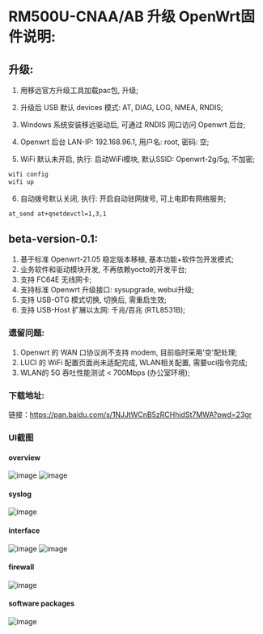 # RM500U-CNAA/AB 升级 OpenWrt固件说明:

## 升级:
1. 用移远官方升级工具加载pac包, 升级;
2. 升级后 USB 默认 devices 模式: AT, DIAG, LOG, NMEA, RNDIS;
3. Windows 系统安装移远驱动后, 可通过 RNDIS 网口访问 Openwrt 后台;
4. Openwrt 后台 LAN-IP: 192.168.96.1, 用户名: root, 密码: 空;

5. WiFi 默认未开启, 执行:  启动WiFi模块, 默认SSID: Openwrt-2g/5g, 不加密;
```bash
wifi config
wifi up
```

6. 自动拨号默认关闭, 执行: 开启自动驻网拨号, 可上电即有网络服务;
```bash
at_send at+qnetdevctl=1,3,1
```

## beta-version-0.1:
1. 基于标准 Openwrt-21.05 稳定版本移植, 基本功能+软件包开发模式;
2. 业务软件和驱动模块开发, 不再依赖yocto的开发平台;
3. 支持 FC64E 无线网卡;
4. 支持标准 Openwrt 升级接口: sysupgrade, webui升级;
5. 支持 USB-OTG 模式切换, 切换后, 需重启生效;
6. 支持 USB-Host 扩展以太网: 千兆/百兆 (RTL8531B);


### 遗留问题:
1. Openwrt 的 WAN 口协议尚不支持 modem, 目前临时采用'空'配处理;
2. LUCI 的 WiFi 配置页面尚未适配完成, WLAN相关配置, 需要uci指令完成;
3. WLAN的 5G 吞吐性能测试 < 700Mbps (办公室环境);

### 下载地址:

链接：https://pan.baidu.com/s/1NJJtWCnB5zRCHhidSt7MWA?pwd=23gr 

### UI截图
#### overview
![image](https://github.com/nr-wrt/binnary-alpha-release/assets/3498094/1d44bf30-bee2-4768-ba2d-186f0139a38c)
![image](https://github.com/nr-wrt/binnary-alpha-release/assets/3498094/f22337ee-3bd0-45ae-a39a-9cf0c96df829)
#### syslog
![image](https://github.com/nr-wrt/binnary-alpha-release/assets/3498094/2e32bf4f-2e85-43da-83c7-47206af4d31a)
#### interface
![image](https://github.com/nr-wrt/binnary-alpha-release/assets/3498094/50e8d7cf-8f1d-4727-bb78-c91c7e530351)
![image](https://github.com/nr-wrt/binnary-alpha-release/assets/3498094/b3896ab7-c2ba-4ec7-b485-2e8dc70c161f)
#### firewall
![image](https://github.com/nr-wrt/binnary-alpha-release/assets/3498094/1d1bce67-408f-4610-b24a-ec1419da68fc)

#### software packages
![image](https://github.com/nr-wrt/binnary-alpha-release/assets/3498094/7fcea295-0923-4c84-a6c6-9cba9b66f00e)

